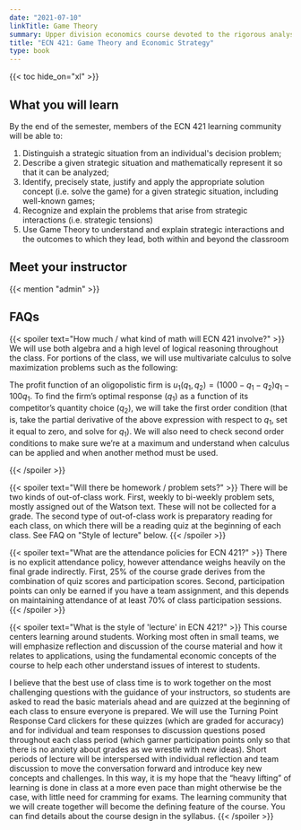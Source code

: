 ```yaml
---
date: "2021-07-10"
linkTitle: Game Theory
summary: Upper division economics course devoted to the rigorous analysis of strategic situations
title: "ECN 421: Game Theory and Economic Strategy"
type: book
---
```


{{< toc hide_on="xl" >}}

## What you will learn

By the end of the semester, members of the ECN 421 learning community will be able to:
1.	Distinguish a strategic situation from an individual's decision problem;
2.	Describe a given strategic situation and mathematically represent it so that it can be analyzed;
3.	Identify, precisely state, justify and apply the appropriate solution concept (i.e. solve the game) for a given strategic situation, including well-known games;
4.	Recognize and explain the problems that arise from strategic interactions (i.e. strategic tensions)
5.	Use Game Theory to understand and explain strategic interactions and the outcomes to which they lead, both within and beyond the classroom


## Meet your instructor

{{< mention "admin" >}}

## FAQs

{{< spoiler text="How much / what kind of math will ECN 421 involve?" >}}
We will use both algebra and a high level of logical reasoning throughout the class. For portions of the class, we will use multivariate calculus to solve maximization problems such as the following:

The profit function of an oligopolistic firm is $u_1(q_1,q_2) = (1000 - q_1 - q_2)q_1 - 100q_1$. To find the firm’s optimal response ($q_1$) as a function of its competitor’s quantity choice ($q_2$), we will take the first order condition (that is, take the partial derivative of the above expression with respect to $q_1$, set it equal to zero, and solve for $q_1$). We will also need to check second order conditions to make sure we’re at a maximum and understand when calculus can be applied and when another method must be used.

{{< /spoiler >}}

{{< spoiler text="Will there be homework / problem sets?" >}}
There will be two kinds of out-of-class work. First, weekly to bi-weekly problem sets, mostly assigned out of the Watson text. These will not be collected for a grade. The second type of out-of-class work is preparatory reading for each class, on which there will be a reading quiz at the beginning of each class. See FAQ on "Style of lecture" below.
{{< /spoiler >}}

{{< spoiler text="What are the attendance policies for ECN 421?" >}}
There is no explicit attendance policy, however attendance weighs heavily on the final grade indirectly. First, 25% of the course grade derives from the combination of quiz scores and participation scores. Second, participation points can only be earned if you have a team assignment, and this depends on maintaining attendance of at least 70% of class participation sessions.
{{< /spoiler >}}

{{< spoiler text="What is the style of 'lecture' in ECN 421?" >}}
This course centers learning around students. Working most often in small teams, we will emphasize reflection and discussion of the course material and how it relates to applications, using the fundamental economic concepts of the course to help each other understand issues of interest to students.

I believe that the best use of class time is to work together on the most challenging questions with the guidance of your instructors, so students are asked to read the basic materials ahead and are quizzed at the beginning of each class to ensure everyone is prepared. We will use the Turning Point Response Card clickers for these quizzes (which are graded for accuracy) and for individual and team responses to discussion questions posed throughout each class period (which garner participation points only so that there is no anxiety about grades as we wrestle with new ideas). Short periods of lecture will be interspersed with individual reflection and team discussion to move the conversation forward and introduce key new concepts and challenges. In this way, it is my hope that the “heavy lifting” of learning is done in class at a more even pace than might otherwise be the case, with little need for cramming for exams. The learning community that we will create together will become the defining feature of the course. You can find details about the course design in the syllabus.
{{< /spoiler >}}